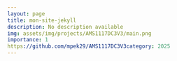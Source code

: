 ```yaml
---
layout: page
title: mon-site-jekyll
description: No description available
img: assets/img/projects/AMS1117DC3V3/main.png
importance: 1
https://github.com/mpek29/AMS1117DC3V3category: 2025
---
```




